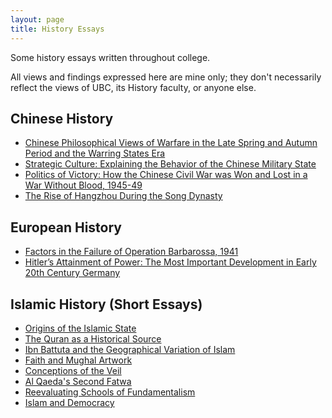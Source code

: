 ```yaml
---
layout: page
title: History Essays
---
```


Some history essays written throughout college.

All views and findings expressed here are mine only; they don't necessarily reflect the views of UBC, its History faculty, or anyone else.

## Chinese History
<ul>
  <li><a href="/assets/files/histessays/ChinesePhilosophicalViewsofWarfareintheLateSpringandAutumnPeriodandtheWarringStatesEra-Feb2019.pdf">Chinese Philosophical Views of Warfare in the Late Spring and Autumn Period and the Warring States Era</a></li>
  <li><a href="/assets/files/histessays/StrategicCultureExplainingtheBehavioroftheChineseMilitaryState-Mar2019.pdf">Strategic Culture: Explaining the Behavior of the Chinese Military State</a></li>
  <li><a href="/assets/files/histessays/PoliticsofVictoryHowtheChineseCivilWarwasWonandLostinaWarWithoutBlood,1945-49-Apr2019.pdf">Politics of Victory: How the Chinese Civil War was Won and Lost in a War Without Blood, 1945-49</a></li>
  <li><a href="/assets/files/histessays/TheRiseofHangzhouDuringtheSongDynasty.pdf">The Rise of Hangzhou During the Song Dynasty</a></li>
</ul>

## European History
<ul>
  <li><a href="/assets/files/histessays/FactorsintheFailureofOperationBarbarossa,1941-Feb2020.pdf">Factors in the Failure of Operation Barbarossa, 1941</a></li>
  <li><a href="/assets/files/histessays/Hitler’sAttainmentofPowerTheMostImportantDevelopmentinEarly20thCenturyGermany-Jun2020.pdf">Hitler’s Attainment of Power: The Most Important Development in Early 20th Century Germany</a></li>
</ul>

## Islamic History (Short Essays)
<ul>
  <li><a href="/assets/files/histessays/origins-of-the-islamic-state.pdf">Origins of the Islamic State</a></li>
  <li><a href="/assets/files/histessays/quran-as-historical-source.pdf">The Quran as a Historical Source</a></li>
  <li><a href="/assets/files/histessays/ibn-battuta-and-the-geographical-variation-of-islam.pdf">Ibn Battuta and the Geographical Variation of Islam</a></li>
  <li><a href="/assets/files/histessays/faith-and-mughal-artwork.pdf">Faith and Mughal Artwork</a></li>
  <li><a href="/assets/files/histessays/conceptions-of-the-veil.pdf">Conceptions of the Veil</a></li>
  <li><a href="/assets/files/histessays/al-qaeda-second-fatwa.pdf">Al Qaeda's Second Fatwa</a></li>
  <li><a href="/assets/files/histessays/reevaluating-schools-of-fundamentalism.pdf">Reevaluating Schools of Fundamentalism</a></li>
  <li><a href="/assets/files/histessays/islam-and-democracy.pdf">Islam and Democracy</a></li>
</ul>

